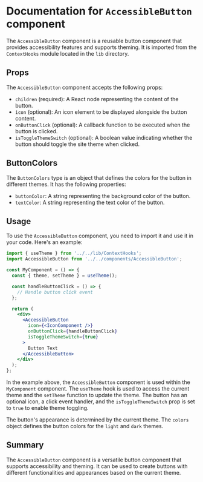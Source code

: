 # Documentation for `AccessibleButton` component

The `AccessibleButton` component is a reusable button component that provides accessibility features and supports theming. It is imported from the `ContextHooks` module located in the `lib` directory.

## Props

The `AccessibleButton` component accepts the following props:

- `children` (required): A React node representing the content of the button.
- `icon` (optional): An icon element to be displayed alongside the button content.
- `onButtonClick` (optional): A callback function to be executed when the button is clicked.
- `isToggleThemeSwitch` (optional): A boolean value indicating whether the button should toggle the site theme when clicked.

## ButtonColors

The `ButtonColors` type is an object that defines the colors for the button in different themes. It has the following properties:

- `buttonColor`: A string representing the background color of the button.
- `textColor`: A string representing the text color of the button.

## Usage

To use the `AccessibleButton` component, you need to import it and use it in your code. Here's an example:

```jsx
import { useTheme } from '../../lib/ContextHooks';
import AccessibleButton from '../../components/AccessibleButton';

const MyComponent = () => {
  const { theme, setTheme } = useTheme();

  const handleButtonClick = () => {
    // Handle button click event
  };

  return (
    <div>
      <AccessibleButton
        icon={<IconComponent />}
        onButtonClick={handleButtonClick}
        isToggleThemeSwitch={true}
      >
        Button Text
      </AccessibleButton>
    </div>
  );
};
```

In the example above, the `AccessibleButton` component is used within the `MyComponent` component. The `useTheme` hook is used to access the current theme and the `setTheme` function to update the theme. The button has an optional icon, a click event handler, and the `isToggleThemeSwitch` prop is set to `true` to enable theme toggling.

The button's appearance is determined by the current theme. The `colors` object defines the button colors for the `light` and `dark` themes.

## Summary

The `AccessibleButton` component is a versatile button component that supports accessibility and theming. It can be used to create buttons with different functionalities and appearances based on the current theme.